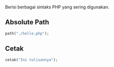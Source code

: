 Berisi berbagai sintaks PHP yang sering digunakan.

## Absolute Path

```php
path("./hello.php");
```

## Cetak

```php
cetak("Ini tulisannya");
```
